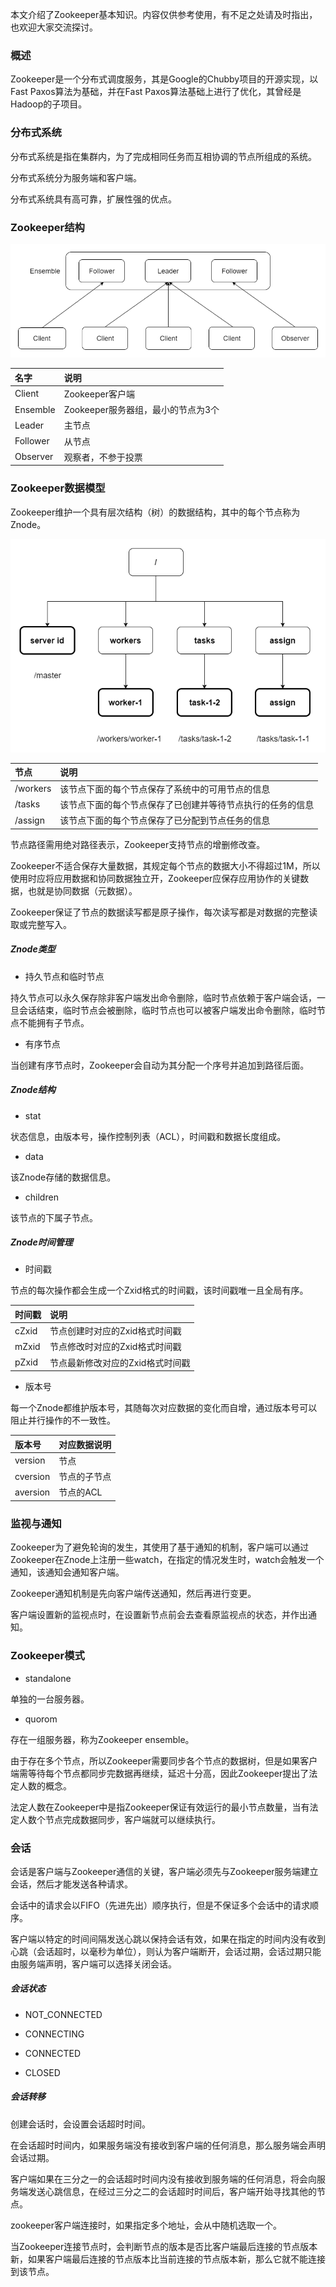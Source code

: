 本文介绍了Zookeeper基本知识。内容仅供参考使用，有不足之处请及时指出，也欢迎大家交流探讨。

### 概述

Zookeeper是一个分布式调度服务，其是Google的Chubby项目的开源实现，以Fast Paxos算法为基础，并在Fast Paxos算法基础上进行了优化，其曾经是Hadoop的子项目。

### 分布式系统

分布式系统是指在集群内，为了完成相同任务而互相协调的节点所组成的系统。

分布式系统分为服务端和客户端。

分布式系统具有高可靠，扩展性强的优点。

### Zookeeper结构

![Zookeeper结构](./image/Zookeeper结构.png)

|名字|说明|
|:----|:----|
|Client|Zookeeper客户端|
|Ensemble|Zookeeper服务器组，最小的节点为3个|
|Leader|主节点|
|Follower|从节点|
|Observer|观察者，不参于投票|

### Zookeeper数据模型

Zookeeper维护一个具有层次结构（树）的数据结构，其中的每个节点称为Znode。

![Zookeeper数据模型](./image/Zookeeper数据模型.png)

|节点|说明|
|:----|:----|
|/workers|该节点下面的每个节点保存了系统中的可用节点的信息|
|/tasks|该节点下面的每个节点保存了已创建并等待节点执行的任务的信息|
|/assign|该节点下面的每个节点保存了已分配到节点任务的信息|

节点路径需用绝对路径表示，Zookeeper支持节点的增删修改查。

Zookeeper不适合保存大量数据，其规定每个节点的数据大小不得超过1M，所以使用时应将应用数据和协同数据独立开，Zookeeper应保存应用协作的关键数据，也就是协同数据（元数据）。

Zookeeper保证了节点的数据读写都是原子操作，每次读写都是对数据的完整读取或完整写入。

##### Znode类型

* 持久节点和临时节点

持久节点可以永久保存除非客户端发出命令删除，临时节点依赖于客户端会话，一旦会话结束，临时节点会被删除，临时节点也可以被客户端发出命令删除，临时节点不能拥有子节点。

* 有序节点

当创建有序节点时，Zookeeper会自动为其分配一个序号并追加到路径后面。

##### Znode结构

* stat

状态信息，由版本号，操作控制列表（ACL），时间戳和数据长度组成。

* data

该Znode存储的数据信息。

* children

该节点的下属子节点。

##### Znode时间管理

* 时间戳

节点的每次操作都会生成一个Zxid格式的时间戳，该时间戳唯一且全局有序。

|时间戳|说明|
|:----|:----|
|cZxid|节点创建时对应的Zxid格式时间戳|
|mZxid|节点修改时对应的Zxid格式时间戳|
|pZxid|节点最新修改对应的Zxid格式时间戳|

* 版本号

每一个Znode都维护版本号，其随每次对应数据的变化而自增，通过版本号可以阻止并行操作的不一致性。

|版本号|对应数据说明|
|:----|:----|
|version|节点|
|cversion|节点的子节点|
|aversion|节点的ACL|

### 监视与通知

Zookeeper为了避免轮询的发生，其使用了基于通知的机制，客户端可以通过Zookeeper在Znode上注册一些watch，在指定的情况发生时，watch会触发一个通知，该通知会通知客户端。

Zookeeper通知机制是先向客户端传送通知，然后再进行变更。

客户端设置新的监视点时，在设置新节点前会去查看原监视点的状态，并作出通知。

### Zookeeper模式

* standalone

单独的一台服务器。

* quorom

存在一组服务器，称为Zookeeper ensemble。

由于存在多个节点，所以Zookeeper需要同步各个节点的数据树，但是如果客户端需等待每个节点都同步完数据再继续，延迟十分高，因此Zookeeper提出了法定人数的概念。

法定人数在Zookeeper中是指Zookeeper保证有效运行的最小节点数量，当有法定人数个节点完成数据同步，客户端就可以继续执行。

### 会话

会话是客户端与Zookeeper通信的关键，客户端必须先与Zookeeper服务端建立会话，然后才能发送各种请求。

会话中的请求会以FIFO（先进先出）顺序执行，但是不保证多个会话中的请求顺序。

客户端以特定的时间间隔发送心跳以保持会话有效，如果在指定的时间内没有收到心跳（会话超时，以毫秒为单位），则认为客户端断开，会话过期，会话过期只能由服务端声明，客户端可以选择关闭会话。

##### 会话状态

* NOT_CONNECTED

* CONNECTING

* CONNECTED

* CLOSED

##### 会话转移

创建会话时，会设置会话超时时间。

在会话超时时间内，如果服务端没有接收到客户端的任何消息，那么服务端会声明会话过期。

客户端如果在三分之一的会话超时时间内没有接收到服务端的任何消息，将会向服务端发送心跳信息，在经过三分之二的会话超时时间后，客户端开始寻找其他的节点。

zookeeper客户端连接时，如果指定多个地址，会从中随机选取一个。

当Zookeeper连接节点时，会判断节点的版本是否比客户端最后连接的节点版本新，如果客户端最后连接的节点版本比当前连接的节点版本新，那么它就不能连接到该节点。